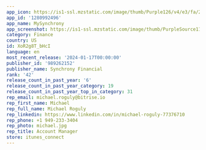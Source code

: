 ```yaml
---
app_icon: https://is1-ssl.mzstatic.com/image/thumb/Purple126/v4/e3/fa/25/e3fa25b2-856b-cae3-e7af-3bdcfd910b9c/AppIcon-0-0-1x_U007emarketing-0-7-0-85-220.png/1024x1024bb.png
app_id: '1280992496'
app_name: MySynchrony
app_screenshot: https://is1-ssl.mzstatic.com/image/thumb/PurpleSource116/v4/c7/82/38/c7823849-ba43-bd4d-1c0c-5515908fc7cb/697376c6-adce-47fd-a2a5-b476309befc9_1.jpg/1242x2688bb.png
category: Finance
country: US
id: XoR2g8T_bHcI
language: en
most_recent_release: '2024-01-17T00:00:00'
publisher_id: '989262152'
publisher_name: Synchrony Financial
rank: '42'
release_count_in_past_year: '6'
release_count_in_past_year_category: 19
release_count_in_past_year_top_in_category: 31
rep_email: michael.roguly@bitrise.io
rep_first_name: Michael
rep_full_name: Michael Roguly
rep_linkedin: https://www.linkedin.com/in/michael-roguly-77376710
rep_phone: +1 949-233-3404
rep_photo: michael.jpg
rep_title: Account Manager
store: itunes_connect
---
```

